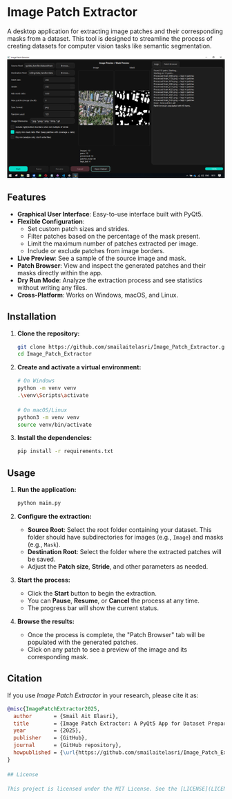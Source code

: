 # Image Patch Extractor

A desktop application for extracting image patches and their corresponding masks from a dataset. This tool is designed to streamline the process of creating datasets for computer vision tasks like semantic segmentation.

![App Screenshot](screenshot.png)  <!-- You can replace this with a real screenshot -->

## Features

- **Graphical User Interface**: Easy-to-use interface built with PyQt5.
- **Flexible Configuration**:
    - Set custom patch sizes and strides.
    - Filter patches based on the percentage of the mask present.
    - Limit the maximum number of patches extracted per image.
    - Include or exclude patches from image borders.
- **Live Preview**: See a sample of the source image and mask.
- **Patch Browser**: View and inspect the generated patches and their masks directly within the app.
- **Dry Run Mode**: Analyze the extraction process and see statistics without writing any files.
- **Cross-Platform**: Works on Windows, macOS, and Linux.

## Installation

1.  **Clone the repository:**
    ```bash
    git clone https://github.com/smailaitelasri/Image_Patch_Extractor.git
    cd Image_Patch_Extractor

    ```

2.  **Create and activate a virtual environment:**
    ```bash
    # On Windows
    python -m venv venv
    .\venv\Scripts\activate

    # On macOS/Linux
    python3 -m venv venv
    source venv/bin/activate
    ```

3.  **Install the dependencies:**
    ```bash
    pip install -r requirements.txt
    ```

## Usage

1.  **Run the application:**
    ```bash
    python main.py
    ```

2.  **Configure the extraction:**
    - **Source Root**: Select the root folder containing your dataset. This folder should have subdirectories for images (e.g., `Image`) and masks (e.g., `Mask`).
    - **Destination Root**: Select the folder where the extracted patches will be saved.
    - Adjust the **Patch size**, **Stride**, and other parameters as needed.

3.  **Start the process:**
    - Click the **Start** button to begin the extraction.
    - You can **Pause**, **Resume**, or **Cancel** the process at any time.
    - The progress bar will show the current status.

4.  **Browse the results:**
    - Once the process is complete, the "Patch Browser" tab will be populated with the generated patches.
    - Click on any patch to see a preview of the image and its corresponding mask.

## Citation

If you use *Image Patch Extractor* in your research, please cite it as:

```bibtex
@misc{ImagePatchExtractor2025,
  author       = {Smail Ait Elasri},
  title        = {Image Patch Extractor: A PyQt5 App for Dataset Preparation},
  year         = {2025},
  publisher    = {GitHub},
  journal      = {GitHub repository},
  howpublished = {\url{https://github.com/smailaitelasri/Image_Patch_Extractor}}
}

## License

This project is licensed under the MIT License. See the [LICENSE](LICENSE) file for details.
